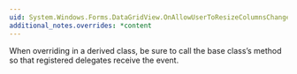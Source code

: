 ```yaml
---
uid: System.Windows.Forms.DataGridView.OnAllowUserToResizeColumnsChanged(System.EventArgs)
additional_notes.overrides: *content
---
```


<p>When overriding <xref href="System.Windows.Forms.DataGridView.OnAllowUserToResizeColumnsChanged(System.EventArgs)"></xref> in a derived class, be sure to call the base class’s <xref href="System.Windows.Forms.DataGridView.OnAllowUserToResizeColumnsChanged(System.EventArgs)"></xref> method so that registered delegates receive the event.</p>


